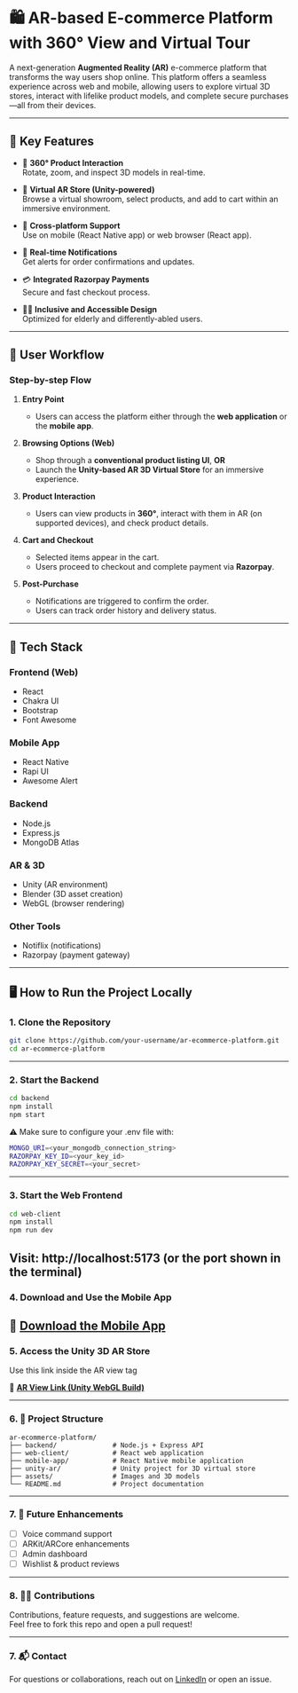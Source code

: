 # 🛍️ AR-based E-commerce Platform with 360° View and Virtual Tour

A next-generation **Augmented Reality (AR)** e-commerce platform that transforms the way users shop online. This platform offers a seamless experience across web and mobile, allowing users to explore virtual 3D stores, interact with lifelike product models, and complete secure purchases—all from their devices.

---

## 🌟 Key Features

- 🔄 **360° Product Interaction**  
  Rotate, zoom, and inspect 3D models in real-time.

- 🏬 **Virtual AR Store (Unity-powered)**  
  Browse a virtual showroom, select products, and add to cart within an immersive environment.

- 📱 **Cross-platform Support**  
  Use on mobile (React Native app) or web browser (React app).

- 🔔 **Real-time Notifications**  
  Get alerts for order confirmations and updates.

- 💳 **Integrated Razorpay Payments**  
  Secure and fast checkout process.

- 🧑‍🦯 **Inclusive and Accessible Design**  
  Optimized for elderly and differently-abled users.

---

## 🧭 User Workflow

### Step-by-step Flow

1. **Entry Point**  
   - Users can access the platform either through the **web application** or the **mobile app**.

2. **Browsing Options (Web)**  
   - Shop through a **conventional product listing UI**, **OR**  
   - Launch the **Unity-based AR 3D Virtual Store** for an immersive experience.

3. **Product Interaction**  
   - Users can view products in **360°**, interact with them in AR (on supported devices), and check product details.

4. **Cart and Checkout**  
   - Selected items appear in the cart.  
   - Users proceed to checkout and complete payment via **Razorpay**.

5. **Post-Purchase**  
   - Notifications are triggered to confirm the order.  
   - Users can track order history and delivery status.

---

## 🧰 Tech Stack

### Frontend (Web)
- React
- Chakra UI
- Bootstrap
- Font Awesome

### Mobile App
- React Native
- Rapi UI
- Awesome Alert

### Backend
- Node.js
- Express.js
- MongoDB Atlas

### AR & 3D
- Unity (AR environment)
- Blender (3D asset creation)
- WebGL (browser rendering)

### Other Tools
- Notiflix (notifications)
- Razorpay (payment gateway)

---

## 🖥️ How to Run the Project Locally

### 1. Clone the Repository

```bash
git clone https://github.com/your-username/ar-ecommerce-platform.git
cd ar-ecommerce-platform
```
---

### 2. Start the Backend

```bash
cd backend
npm install
npm start
```
⚠️ Make sure to configure your .env file with:

```bash
MONGO_URI=<your_mongodb_connection_string>
RAZORPAY_KEY_ID=<your_key_id>
RAZORPAY_KEY_SECRET=<your_secret>
```
---

### 3. Start the Web Frontend
```bash
cd web-client
npm install
npm run dev
```
Visit: http://localhost:5173 (or the port shown in the terminal)
---

### 4. Download and Use the Mobile App

🔗 **[Download the Mobile App](https://drive.google.com/file/d/1BVK86xQbKG-em-eK2DSpB16TbtgYKaTV/view?usp=sharing)**  
---

### 5. Access the Unity 3D AR Store

Use this link inside the AR view <a> tag

🔗 **[AR View Link (Unity WebGL Build)](https://augment-kart.bristidevburman.site)**  

---

### 6. 📂 Project Structure

```
ar-ecommerce-platform/
├── backend/              # Node.js + Express API
├── web-client/           # React web application
├── mobile-app/           # React Native mobile application
├── unity-ar/             # Unity project for 3D virtual store
├── assets/               # Images and 3D models
└── README.md             # Project documentation
```


---

### 7. 🔧 Future Enhancements

- [ ] Voice command support
- [ ] ARKit/ARCore enhancements
- [ ] Admin dashboard
- [ ] Wishlist & product reviews

---


### 8. 🙋‍♂️ Contributions

Contributions, feature requests, and suggestions are welcome.  
Feel free to fork this repo and open a pull request!

---

### 7. 📬 Contact

For questions or collaborations, reach out on [LinkedIn](https://www.linkedin.com/in/bristidev-burman1903/) or open an issue.

